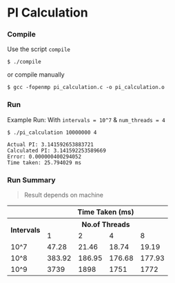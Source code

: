 # PI Calculation

### Compile

Use the script `compile`
```
$ ./compile
```

or compile manually
```
$ gcc -fopenmp pi_calculation.c -o pi_calculation.o
```

### Run
Example Run: With `intervals = 10^7` & `num_threads = 4`

```
$ ./pi_calculation 10000000 4

Actual PI: 3.141592653883721
Calculated PI: 3.141592253589669
Error: 0.000000400294052
Time taken: 25.794029 ms
```

### Run Summary
> Result depends on machine

<table>
  <tr>
    <th></th>
    <th colspan="4"><center>Time Taken (ms)</center></th>
  </tr>
  <tr>
    <th rowspan="2">Intervals</th>
    <th colspan="4"><center>No.of Threads</center></th>
  </tr>
  <tr>
    <td>1</td>
    <td>2</td>
    <td>4</td>
    <td>8</td>
  </tr>
  <tr>
    <td>10^7</td>
    <td>47.28</td>
    <td>21.46</td>
    <td>18.74</td>
    <td>19.19</td>
  </tr>
  <tr>
    <td>10^8</td>
    <td>383.92</td>
    <td>186.95</td>
    <td>176.68</td>
    <td>177.93</td>
  </tr>
  <tr>
    <td>10^9</td>
    <td>3739</td>
    <td>1898</td>
    <td>1751</td>
    <td>1772</td>
  </tr>
</table>
